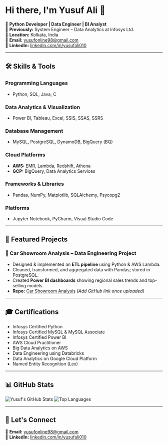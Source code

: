 # Hi there, I'm Yusuf Ali 👋

🚀 **Python Developer | Data Engineer | BI Analyst**  
💼 **Previously:** System Engineer – Data Analytics at Infosys Ltd.  
📍 **Location:** Kolkata, India  
📧 **Email:** yusufonline98@gmail.com  
🔗 **LinkedIn:** [linkedin.com/in/yusufali010](https://linkedin.com/in/yusufali010)  

---

## 🛠️ Skills & Tools

### **Programming Languages**
- Python, SQL, Java, C

### **Data Analytics & Visualization**
- Power BI, Tableau, Excel, SSIS, SSAS, SSRS

### **Database Management**
- MySQL, PostgreSQL, DynamoDB, BigQuery (BQ)

### **Cloud Platforms**
- **AWS:** EMR, Lambda, Redshift, Athena  
- **GCP:** BigQuery, Data Analytics Services

### **Frameworks & Libraries**
- Pandas, NumPy, Matplotlib, SQLAlchemy, Psycopg2

### **Platforms**
- Jupyter Notebook, PyCharm, Visual Studio Code

---

## 📂 Featured Projects

### 🚗 Car Showroom Analysis – Data Engineering Project
- Designed & implemented an **ETL pipeline** using Python & AWS Lambda.
- Cleaned, transformed, and aggregated data with Pandas; stored in PostgreSQL.
- Created **Power BI dashboards** showing regional sales trends and top-selling models.
- **Repo:** [Car Showroom Analysis](#) *(Add GitHub link once uploaded)*

---

## 🎓 Certifications
- Infosys Certified Python
- Infosys Certified MySQL & MySQL Associate
- Infosys Certified Power BI
- AWS Cloud Practitioner
- Big Data Analytics on AWS
- Data Engineering using Databricks
- Data Analytics on Google Cloud Platform
- Named Entity Recognition (Lex)

---

## 📊 GitHub Stats
![Yusuf's GitHub Stats](https://github-readme-stats.vercel.app/api?username=YOUR_GITHUB_USERNAME&show_icons=true&theme=tokyonight)
![Top Languages](https://github-readme-stats.vercel.app/api/top-langs/?username=YOUR_GITHUB_USERNAME&layout=compact&theme=tokyonight)

---

## 🤝 Let's Connect
💌 **Email:** yusufonline98@gmail.com  
🔗 **LinkedIn:** [linkedin.com/in/yusufali010](https://linkedin.com/in/yusufali010)

